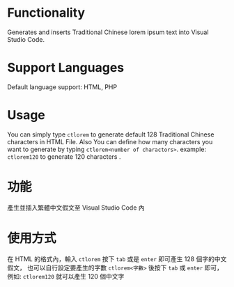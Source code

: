 # Functionality

Generates and inserts Traditional Chinese lorem ipsum text into Visual Studio Code.

# Support Languages

Default language support: HTML, PHP

# Usage

You can simply type `ctlorem` to generate default 128 Traditional Chinese characters in HTML File.
Also You can define how many characters you want to generate by typing `ctlorem<number of charactors>`. example: `ctlorem120` to generate 120 characters .

# 功能

產生並插入繁體中文假文至 Visual Studio Code 內

# 使用方式

在 HTML 的格式內，輸入 `ctlorem` 按下 `tab` 或是 `enter` 即可產生 128 個字的中文假文，
也可以自行設定要產生的字數 `ctlorem<字數>` 後按下 `tab` 或 `enter` 即可，例如: `ctlorem120` 就可以產生 120 個中文字

